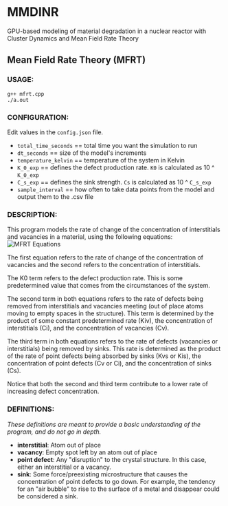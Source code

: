 # MMDINR
GPU-based modeling of material degradation in a nuclear reactor with Cluster Dynamics and Mean Field Rate Theory

## Mean Field Rate Theory (MFRT)
### USAGE: 
  ```
  g++ mfrt.cpp
  ./a.out
  ```

### CONFIGURATION:
  Edit values in the `config.json` file. 
 - `total_time_seconds` == total time you want the simulation to run
 - `dt_seconds` == size of the model's increments
 - `temperature_kelvin` == temperature of the system in Kelvin
 - `K_0_exp` == defines the defect production rate. `K0` is calculated as 10 ^ `K_0_exp`
 - `C_s_exp` == defines the sink strength. `Cs` is calculated as 10 ^ `C_s_exp`
 - `sample_interval` == how often to take data points from the model and output them to the .csv file
### DESCRIPTION:
This program models the rate of change of the concentration of interstitials and vacancies in a material, using the following equations: ![MFRT Equations](https://github.com/GeorgeConnorTheProgrammer/Mmdinr/assets/148592312/2d116231-c031-4122-a44b-e0581b6d63d3)

The first equation refers to the rate of change of the concentration of vacancies and the second refers to the concentration of interstitials. 

The K0 term refers to the defect production rate. This is some predetermined value that comes from the circumstances of the system. 

The second term in both equations refers to the rate of defects being removed from interstitials and vacancies meeting (out of place atoms moving to empty spaces in the structure). This term is determined by the product of some constant predetermined rate (Kiv), the concentration of interstitials (Ci), and the concentration of vacancies (Cv). 

The third term in both equations refers to the rate of defects (vacancies or interstitials) being removed by sinks. This rate is determined as the product of the rate of point defects being absorbed by sinks (Kvs or Kis), the concentration of point defects (Cv or Ci), and the concentration of sinks (Cs).

Notice that both the second and third term contribute to a lower rate of increasing defect concentration.

### DEFINITIONS:
_These definitions are meant to provide a basic understanding of the program, and do not go in depth._
- **interstitial**: Atom out of place
- **vacancy**: Empty spot left by an atom out of place
- **point defect**: Any "disruption" to the crystal structure. In this case, either an interstitial or a vacancy.
- **sink**: Some force/preexisting microstructure that causes the concentration of point defects to go down. For example, the tendency for an "air bubble" to rise to the surface of a metal and disappear could be considered a sink.
